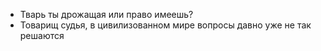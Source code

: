 - Тварь ты дрожащая или право имеешь?
- Товарищ судья, в цивилизованном мире вопросы давно уже не так решаются 
